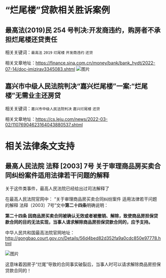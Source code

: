 # “烂尾楼”贷款相关胜诉案例

## 最高法(2019)民 254 号判决:开发商违约，购房者不承担烂尾楼还贷责任

相关关键词：`最高法` `2019` `烂尾楼` `开发商违约` `还贷`

相关文章地址：<https://finance.sina.com.cn/money/bank/bank_hydt/2022-07-14/doc-imizirav3345083.shtml>
![图片](https://user-images.githubusercontent.com/108816528/179345678-73645aa0-cc3b-4606-be8b-25088d847966.png)

## 嘉兴市中级人民法院判决“嘉兴烂尾楼”一案:“烂尾楼”无需业主还房贷

相关关键词：`嘉兴市中级人民法院判决` `嘉兴烂尾楼` `还贷`

相关文章地址：<https://cs.leju.com/news/2022-03-02/11076904623164043880537.shtml>

# 相关法律条文支持

## 最高人民法院 法释 [2003] 7号 关于审理商品房买卖合同纠纷案件适用法律若干问题的解释

关于这件类事件，最高人民法院已经给出过司法解释了

在最高人民法院官网中： “关于审理商品房买卖合同纠纷案件 适用法律若干问题的解释 法释〔2003〕7号”文中**第二十四条**明确说明：

**第二十四条 因商品房买卖合同被确认无效或者被撤销、解除，致使商品房担保贷款合同的目的无法实现，当事人请求解除商品房担保贷款合同的，应予支持。**

中华人民共和国最高法院官网地址：<http://gongbao.court.gov.cn/Details/56d4bed82d352fa9a0cdc850e97778.html>

![图片](https://user-images.githubusercontent.com/108816528/179345927-8e887802-094a-4e59-9eb1-deb803fecdf7.png)

这意味着因房子“烂尾”导致的合同事实破裂后，当事人时可以请求解除商品房担保贷款合同的！
